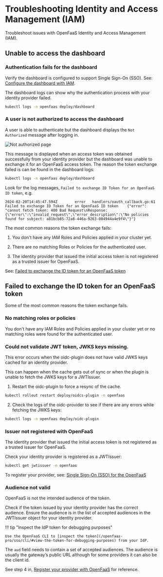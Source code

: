 # Troubleshooting Identity and Access Management (IAM)

Troubleshoot issues with OpenFaaS Identity and Access Management (IAM).

## Unable to access the dashboard

### Authentication fails for the dashboard

Verify the dashboard is configured to support Single Sign-On (SSO). See: [Configure the dashboard with IAM](/openfaas-pro/dashboard/#configure-the-dashboard-with-iam).

The dashboard logs can show why the authentication process with your identity provider failed.

```bash
kubectl logs -n openfaas deploy/dashboard
```

### A user is not authorized to access the dashboard

A user is able to authenticate but the dashboard displays the `Not Authorized` message after logging in.

![Not authorized page](/images/dashboard/not-authorized.png)

This message is displayed when an access token was obtained successfully from your identity provider but the dashboard was unable to exchange it for an OpenFaaS access token. The reason the token exchange failed is can be found in the dashboard logs:

```bash
kubectl logs -n openfaas deploy/dashboard
```

Look for the log messages, `Failed to exchange ID Token for an OpenFaaS ID token`, e.g.

```
2024-02-20T14:45:47.594Z        error   handlers/oauth_callback.go:61   Failed to exchange ID Token for an OpenFaaS ID token    {"error": "cannot fetch token: 400 Bad Request\nResponse: {\"error\":\"invalid_request\",\"error_description\":\"No policies found for subject: a81bcb85-72a8-446a-9263-004944a4e9f4\"}"}
```

The most common reasons the token exchange fails:

1. You don't have any IAM Roles and Policies applied in your cluster yet.

2. There are no matching Roles or Policies for the authenticated user.

3. The identity provider that issued the initial access token is not registered as a trusted issuer for OpenFaaS.

See: [Failed to exchange the ID token for an OpenFaaS token](#failed-to-exchange-the-id-token-for-an-openfaas-token)

## Failed to exchange the ID token for an OpenFaaS token

Some of the most common reasons the token exchange fails.

### No matching roles or policies

You don't have any IAM Roles and Policies applied in your cluster yet or no matching roles were found for the authenticated user.

### Could not validate JWT token, JWKS keys missing.

This error occurs when the oidc-plugin does not have valid JWKS keys cached for an identity provider.

This can happen when the cache gets out of sync or when the plugin is unable to fetch the JWKS keys for a JWTIssuer.

1. Restart the oidc-plugin to force a resync of the cache.

  ```bash
  kubectl rollout restart deploy/oidcs-plugin -n openfaas
  ```

2. Check the logs of the oidc-provider to see if there are any errors while fetching the JWKS keys:

  ```bash
  kubectl logs -n openfaas deploy/oidc-plugin
  ```

### Issuer not registered with OpenFaaS

The identity provider that issued the initial access token is not registered as a trusted issuer for OpenFaaS.

Check your identity provider is registered as a JWTIssuer:

```bash
kubectl get jwtissuer -n openfaas
```

To register your provider, see: [Single Sign-On (SSO) for the OpenFaaS ](/openfaas-pro/sso/overview/)

### Audience not valid

OpenFaaS is not the intended audience of the token.

Check if the token issued by your identity provider has the correct audience. Ensure the audience is in the list of accepted audiences in the JWTIssuer object for your identity provider.

!!! tip "Inspect the IdP token for debugging purposes"

    Use the OpenFaaS CLI to [inspect the token](/openfaas-pro/sso/cli/#view-the-token-for-debugging-purposes) from your IdP.

The `aud` field needs to contain a set of accepted audiences. The audience is usually the gateway’s public URL although for some providers it can also be the client id.

See step 4 in, [Register your provider with OpenFaaS](/openfaas-pro/sso/overview/#create-an-oidc-app-for-openfaas) for reference.